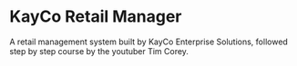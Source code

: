 # KayCo Retail Manager
A retail management system built by KayCo Enterprise Solutions, followed step by step course by the youtuber Tim Corey.
